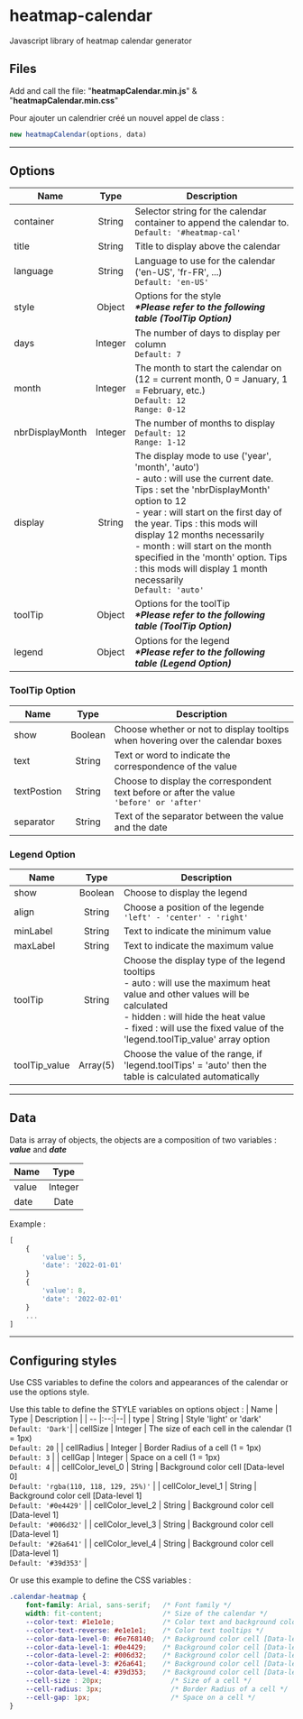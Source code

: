# heatmap-calendar

Javascript library of heatmap calendar generator

## Files

Add and call the file: "**heatmapCalendar.min.js**" & "**heatmapCalendar.min.css**"

Pour ajouter un calendrier créé un nouvel appel de class :

```javascript
new heatmapCalendar(options, data)
```

---

## Options

| Name | Type | Description |
|--|:--:|--|
| container | String | Selector string for the calendar container to append the calendar to. <br/>``Default: '#heatmap-cal'`` |
| title | String | Title to display above the calendar |
| language | String | Language to use for the calendar ('en-US', 'fr-FR', ...) <br/>``Default: 'en-US'`` |
| style | Object | Options for the style <br/>***\*Please refer to the following table (ToolTip Option)*** |
| days | Integer | The number of days to display per column <br/>``Default: 7`` |
| month | Integer | The month to start the calendar on (12 = current month, 0 = January, 1 = February, etc.) <br/>``Default: 12``<br/>``Range: 0-12`` |
| nbrDisplayMonth | Integer | The number of months to display <br/>``Default: 12`` <br/>``Range: 1-12``|
| display | String | The display mode to use ('year', 'month', 'auto') <br/> - auto : will use the current date. Tips : set the 'nbrDisplayMonth' option to 12 <br/> - year : will start on the first day of the year. Tips : this mods will display 12 months necessarily <br/> - month : will start on the month specified in the 'month' option. Tips : this mods will display 1 month necessarily<br/>``Default: 'auto'``|
| toolTip | Object | Options for the toolTip <br/>***\*Please refer to the following table (ToolTip Option)*** |
| legend | Object | Options for the legend <br/>***\*Please refer to the following table (Legend Option)***|

### ToolTip Option

| Name | Type | Description |
|--|:--:|--|
| show | Boolean | Choose whether or not to display tooltips when hovering over the calendar boxes |
| text | String | Text or word to indicate the correspondence of the value |
| textPostion | String | Choose to display the correspondent text before or after the value <br/>``'before' or 'after'``|
| separator | String | Text of the separator between the value and the date |

### Legend Option

| Name | Type | Description |
|--|:--:|--|
| show | Boolean | Choose to display the legend |
| align | String | Choose a position of the legende <br/>``'left' - 'center' - 'right'``|
| minLabel | String | Text to indicate the minimum value |
| maxLabel | String | Text to indicate the maximum value |
| toolTip | String | Choose the display type of the legend tooltips <br/>- auto : will use the maximum heat value and other values will be calculated<br/>- hidden : will hide the heat value<br/>- fixed : will use the fixed value of the 'legend.toolTip_value' array option|
| toolTip_value | Array(5) | Choose the value of the range, if 'legend.toolTips' = 'auto' then the table is calculated automatically|

---

## Data

Data is array of objects, the objects are a composition of two variables : ***value*** and ***date***

| Name | Type|
|--|:--:|
| value | Integer |
| date | Date |

Example :

```javascript
[
    {
        'value': 5,
        'date': '2022-01-01'
    }
    {
        'value': 8,
        'date': '2022-02-01'
    }
    ...
]
```

---

## Configuring styles

Use CSS variables to define the colors and appearances of the calendar or use the options style.

Use this table to define the STYLE variables on options object :
| Name | Type | Description |
| -- |:--:|--|
| type | String | Style 'light' or 'dark' <br/>``Default: 'Dark'``|
| cellSize | Integer | The size of each cell in the calendar (1 = 1px) <br/>``Default: 20`` |
| cellRadius | Integer | Border Radius of a cell (1 = 1px) <br/>``Default: 3`` |
| cellGap | Integer | Space on a cell (1 = 1px) <br/>``Default: 4`` |
| cellColor_level_0 | String | Background color cell [Data-level 0] <br/>``Default: 'rgba(110, 118, 129, 25%)'`` |
| cellColor_level_1 | String | Background color cell [Data-level 1] <br/>``Default: '#0e4429'`` |
| cellColor_level_2 | String | Background color cell [Data-level 1] <br/>``Default: '#006d32'`` |
| cellColor_level_3 | String | Background color cell [Data-level 1] <br/>``Default: '#26a641'`` |
| cellColor_level_4 | String | Background color cell [Data-level 1] <br/>``Default: '#39d353'`` |

Or use this example to define the CSS variables :

```css
.calendar-heatmap {
    font-family: Arial, sans-serif;   /* Font family */
    width: fit-content;               /* Size of the calendar */
    --color-text: #1e1e1e;            /* Color text and background color tooltips */
    --color-text-reverse: #e1e1e1;    /* Color text tooltips */
    --color-data-level-0: #6e768140;  /* Background color cell [Data-level 0] */
    --color-data-level-1: #0e4429;    /* Background color cell [Data-level 1] */
    --color-data-level-2: #006d32;    /* Background color cell [Data-level 2] */
    --color-data-level-3: #26a641;    /* Background color cell [Data-level 3] */
    --color-data-level-4: #39d353;    /* Background color cell [Data-level 4] */
    --cell-size : 20px;                 /* Size of a cell */
    --cell-radius: 3px;                 /* Border Radius of a cell */
    --cell-gap: 1px;                    /* Space on a cell */
}
```

